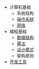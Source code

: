 <!-- _sidebar.md -->

* 计算机基础
  * 系统结构
  * [操作系统](basics/operating-system.md)
  * [网络](basics/network.md)
* 编程基础
  * [数据结构](basics/data-structure.md)
  * [算法](basics/algorithm.md)
  * [设计模式](basics/design-pattern.md)
  * 架构原则
* [开发工具](basics/tool.md)